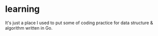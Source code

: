 # learning

It's just a place I used to put some of coding practice for data structure & algorithm written in Go.
